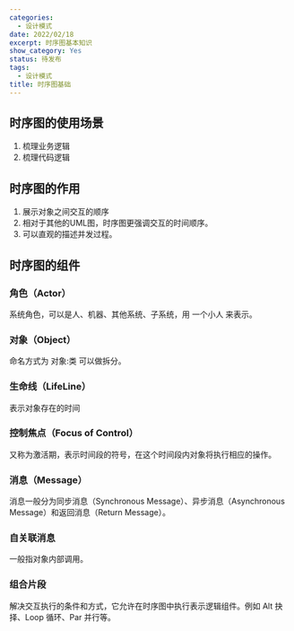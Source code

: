 ```yaml
---
categories:
  - 设计模式
date: 2022/02/18
excerpt: 时序图基本知识
show_category: Yes
status: 待发布
tags:
  - 设计模式
title: 时序图基础
---
```



## 时序图的使用场景

1. 梳理业务逻辑
2. 梳理代码逻辑

## 时序图的作用

1. 展示对象之间交互的顺序
2. 相对于其他的UML图，时序图更强调交互的时间顺序。
3. 可以直观的描述并发过程。

## 时序图的组件

### 角色（Actor）

系统角色，可以是人、机器、其他系统、子系统，用 一个小人 来表示。

### 对象（Object）

命名方式为 对象:类 可以做拆分。

### 生命线（LifeLine）

表示对象存在的时间

### 控制焦点（Focus of Control）

又称为激活期，表示时间段的符号，在这个时间段内对象将执行相应的操作。

### 消息（Message）

消息一般分为同步消息（Synchronous Message）、异步消息（Asynchronous Message）和返回消息（Return Message）。

### 自关联消息

一般指对象内部调用。

### 组合片段

解决交互执行的条件和方式，它允许在时序图中执行表示逻辑组件。例如 Alt 抉择、Loop 循环、Par 并行等。